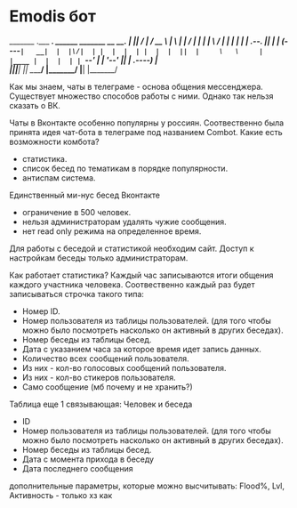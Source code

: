 # Emodis бот
 _______ .___  ___.   ______    _______   __       _______.
|   ____||   \/   |  /  __  \  |       \ |  |     /       |
|  |__   |  \  /  | |  |  |  | |  .--.  ||  |    |   (----`
|   __|  |  |\/|  | |  |  |  | |  |  |  ||  |     \   \    
|  |____ |  |  |  | |  `--'  | |  '--'  ||  | .----)   |   
|_______||__|  |__|  \______/  |_______/ |__| |_______/    


Как мы знаем, чаты в телеграме - основа общения мессенджера. Существует множество способов работы с ними.
Однако так нельзя сказать о ВК.

Чаты в Вконтакте особенно популярны у россиян.
Соотвественно была принята идея чат-бота в телеграме под названием Combot.
Какие есть возможности комбота?
- статистика.
- список бесед по тематикам в порядке популярности.
- антиспам система.

Единственный ми-нус бесед Вконтакте
- ограничение в 500 человек.
- нельзя администраторам удалять чужие сообщения.
- нет read only режима на определенное время.

Для работы с беседой и статистикой необходим сайт. Доступ к настройкам беседы только администраторам.

Как работает статистика?
Каждый час записываются итоги общения каждого участника человека.
Соотвественно каждый раз будет записываться строчка такого типа:
- Номер ID.
- Номер пользователя из таблицы пользователей. (для того чтобы можно было посмотреть насколько он активный в других беседах).
- Номер беседы из таблицы бесед.
- Дата с указанием часа за которое время идет запись данных.
- Количество всех сообщений пользователя.
- Из них - кол-во голосовых сообщений пользователя.
- Из них - кол-во стикеров пользователя.
- Само сообщение (мб почему и не хранить?)


Таблица еще 1 связывающая: Человек и беседа
- ID
- Номер пользователя из таблицы пользователей. (для того чтобы можно было посмотреть насколько он активный в других беседах).
- Номер беседы из таблицы бесед.
- Дата с момента прихода в беседу
- Дата последнего сообщения


дополнительные параметры, которые можно высчитывать: Flood%, Lvl, Активность - только хз как 